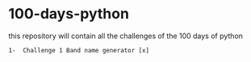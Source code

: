 # 100-days-python
this repository will contain all the challenges of the 100 days of python

    1-  Challenge 1 Band name generator [x]